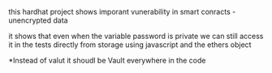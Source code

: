 this hardhat project shows imporant vunerability in
smart conracts - unencrypted data

it shows that even when the variable password is private
we can still access it in the tests directly from storage
using javascript and the ethers object

*Instead of valut it shoudl be Vault everywhere in the code